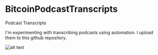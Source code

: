 # BitcoinPodcastTranscripts
Podcast Transcripts

I'm experimenting with transcribing podcasts using automation. I upload them to this github repository.

![alt text](pexels-cottonbro-6686455.jpg)
